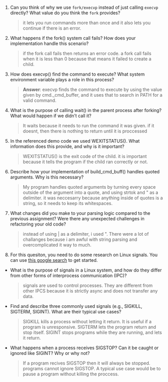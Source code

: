 1. Can you think of why we use `fork/execvp` instead of just calling `execvp` directly? What value do you think the `fork` provides?

    > it lets you run commands more than once and it also lets you continue if there is an error. 

2. What happens if the fork() system call fails? How does your implementation handle this scenario?

    > if the fork call fails then returns an error code. a fork call fails when it is less than 0 because that means it
	 > failed to create a child. 

3. How does execvp() find the command to execute? What system environment variable plays a role in this process?

    > **Answer**:  execvp finds the command to execute by using the value given by cmd._cmd_buffer, and it uses that to
	 > search in PATH for a valid command. 

4. What is the purpose of calling wait() in the parent process after forking? What would happen if we didn’t call it?

    > It waits because it needs to run the command it was given. if it doesnt, then there is nothing to return until it
	 > is proccessed

5. In the referenced demo code we used WEXITSTATUS(). What information does this provide, and why is it important?

    > WEXITSTATUS() is the exit code of the child. it is important because it tells the program if the child ran
	 > correctly or not. 

6. Describe how your implementation of build_cmd_buff() handles quoted arguments. Why is this necessary?

    > My program handles quoted arguments by turning every space outside of the argument into a quote, and using strtok
	 > and " as a delimiter. it was neccesarry because anything inside of quotes is a string, so it needs to keep its
	 > whitespaces.

7. What changes did you make to your parsing logic compared to the previous assignment? Were there any unexpected challenges in refactoring your old code?

    > instead of using | as a delimiter, i used ". There were a lot of challanges because i am awful with string parsing
	 > and overcomplicated it way to much. 

8. For this quesiton, you need to do some research on Linux signals. You can use [this google search](https://www.google.com/search?q=Linux+signals+overview+site%3Aman7.org+OR+site%3Alinux.die.net+OR+site%3Atldp.org&oq=Linux+signals+overview+site%3Aman7.org+OR+site%3Alinux.die.net+OR+site%3Atldp.org&gs_lcrp=EgZjaHJvbWUyBggAEEUYOdIBBzc2MGowajeoAgCwAgA&sourceid=chrome&ie=UTF-8) to get started.

- What is the purpose of signals in a Linux system, and how do they differ from other forms of interprocess communication (IPC)?

    > signals are used to control processes. They are different from other IPCS because it is strictly async and does
	 > not transfer any data.

- Find and describe three commonly used signals (e.g., SIGKILL, SIGTERM, SIGINT). What are their typical use cases?

    > SIGKILL kills a process without letting it return. It is useful if a program is unresponsive. SIGTERM lets the
	 > program return and stop itself. SIGINT stops programs while they are running, and lets it return. 

- What happens when a process receives SIGSTOP? Can it be caught or ignored like SIGINT? Why or why not?

    > If a program recives SIGSTOP then it will always be stopped. programs cannot ignore SIGSTOP. A typical use case
	 > would be to pause a program without killing the proccess. 
